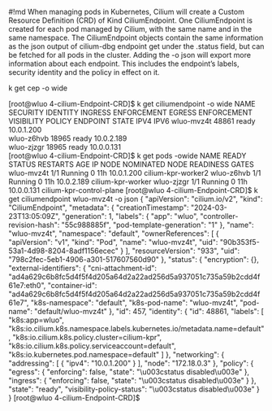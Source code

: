 #!md
When managing pods in Kubernetes, Cilium will create a Custom Resource Definition (CRD) of Kind CiliumEndpoint. One CiliumEndpoint is created for each pod managed by Cilium, with the same name and in the same namespace. The CiliumEndpoint objects contain the same information as the json output of cilium-dbg endpoint get under the .status field, but can be fetched for all pods in the cluster. Adding the -o json will export more information about each endpoint. This includes the endpoint’s labels, security identity and the policy in effect on it.


k get cep -o wide 

[root@wluo 4-cilium-Endpoint-CRD]$ k get ciliumendpoint -o wide 
NAME         SECURITY IDENTITY   INGRESS ENFORCEMENT   EGRESS ENFORCEMENT   VISIBILITY POLICY   ENDPOINT STATE   IPV4         IPV6
wluo-mvz4t   48861               <status disabled>     <status disabled>    <status disabled>   ready            10.0.1.200   
wluo-z6hvb   18965               <status disabled>     <status disabled>    <status disabled>   ready            10.0.2.189   
wluo-zjzgr   18965               <status disabled>     <status disabled>    <status disabled>   ready            10.0.0.131   
[root@wluo 4-cilium-Endpoint-CRD]$ k get pods -owide 
NAME         READY   STATUS    RESTARTS   AGE   IP           NODE                       NOMINATED NODE   READINESS GATES
wluo-mvz4t   1/1     Running   0          11h   10.0.1.200   cilium-kpr-worker2         <none>           <none>
wluo-z6hvb   1/1     Running   0          11h   10.0.2.189   cilium-kpr-worker          <none>           <none>
wluo-zjzgr   1/1     Running   0          11h   10.0.0.131   cilium-kpr-control-plane   <none>           <none>
[root@wluo 4-cilium-Endpoint-CRD]$ k get ciliumendpoint wluo-mvz4t -o json
{
    "apiVersion": "cilium.io/v2",
    "kind": "CiliumEndpoint",
    "metadata": {
        "creationTimestamp": "2024-03-23T13:05:09Z",
        "generation": 1,
        "labels": {
            "app": "wluo",
            "controller-revision-hash": "55c988885f",
            "pod-template-generation": "1"
        },
        "name": "wluo-mvz4t",
        "namespace": "default",
        "ownerReferences": [
            {
                "apiVersion": "v1",
                "kind": "Pod",
                "name": "wluo-mvz4t",
                "uid": "90b353f5-53a1-4d98-8204-8adf1156ecec"
            }
        ],
        "resourceVersion": "933",
        "uid": "798c2fec-5eb1-4906-a301-517607560d90"
    },
    "status": {
        "encryption": {},
        "external-identifiers": {
            "cni-attachment-id": "ad4a629c6b8fc5d4f5f4d205a64d2a22ad256d5a937051c735a59b2cdd4f61e7:eth0",
            "container-id": "ad4a629c6b8fc5d4f5f4d205a64d2a22ad256d5a937051c735a59b2cdd4f61e7",
            "k8s-namespace": "default",
            "k8s-pod-name": "wluo-mvz4t",
            "pod-name": "default/wluo-mvz4t"
        },
        "id": 457,
        "identity": {
            "id": 48861,
            "labels": [
                "k8s:app=wluo",
                "k8s:io.cilium.k8s.namespace.labels.kubernetes.io/metadata.name=default",
                "k8s:io.cilium.k8s.policy.cluster=cilium-kpr",
                "k8s:io.cilium.k8s.policy.serviceaccount=default",
                "k8s:io.kubernetes.pod.namespace=default"
            ]
        },
        "networking": {
            "addressing": [
                {
                    "ipv4": "10.0.1.200"
                }
            ],
            "node": "172.18.0.3"
        },
        "policy": {
            "egress": {
                "enforcing": false,
                "state": "\u003cstatus disabled\u003e"
            },
            "ingress": {
                "enforcing": false,
                "state": "\u003cstatus disabled\u003e"
            }
        },
        "state": "ready",
        "visibility-policy-status": "\u003cstatus disabled\u003e"
    }
}
[root@wluo 4-cilium-Endpoint-CRD]$ 
